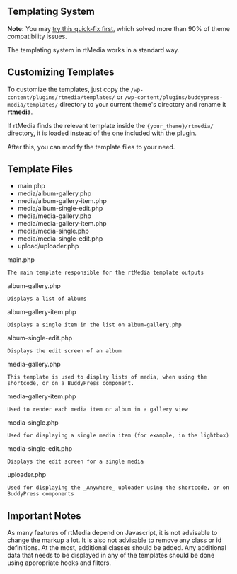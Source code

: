 ## Templating System

**Note:** You may [try this quick-fix first](./theme-media-tab.md), which solved more than 90% of theme compatibility issues.


The templating system in rtMedia works in a standard way.


## Customizing Templates


To customize the templates, just copy the `/wp-content/plugins/rtmedia/templates/` or `/wp-content/plugins/buddypress-media/templates/` directory to your current theme's directory and rename it **rtmedia**.

If rtMedia finds the relevant template inside the `{your_theme}/rtmedia/` directory, it is loaded instead of the one included with the plugin.

After this, you can modify the template files to your need.


## Template Files

  * main.php
  * media/album-gallery.php
  * media/album-gallery-item.php
  * media/album-single-edit.php
  * media/media-gallery.php
  * media/media-gallery-item.php
  * media/media-single.php
  * media/media-single-edit.php
  * upload/uploader.php


main.php

    The main template responsible for the rtMedia template outputs

album-gallery.php

    Displays a list of albums

album-gallery-item.php

    Displays a single item in the list on album-gallery.php

album-single-edit.php

    Displays the edit screen of an album

media-gallery.php

    This template is used to display lists of media, when using the shortcode, or on a BuddyPress component.

media-gallery-item.php

    Used to render each media item or album in a gallery view

media-single.php

    Used for displaying a single media item (for example, in the lightbox)

media-single-edit.php

    Displays the edit screen for a single media

uploader.php

    Used for displaying the _Anywhere_ uploader using the shortcode, or on BuddyPress components



## Important Notes


As many features of rtMedia depend on Javascript, it is not advisable to change the markup a lot. It is also not advisable to remove any class or id definitions. At the most, additional classes should be added. Any additional data that needs to be displayed in any of the templates should be done using appropriate hooks and filters.
